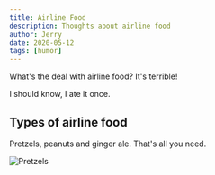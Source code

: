 ```yaml
---
title: Airline Food
description: Thoughts about airline food
author: Jerry
date: 2020-05-12
tags: [humor]
---
```


What's the deal with airline food? It's terrible!  

I should know, I ate it once.

## Types of airline food

Pretzels, peanuts and ginger ale. That's all you need.

![Pretzels](/assets/img/posts/pretzels.jpg)